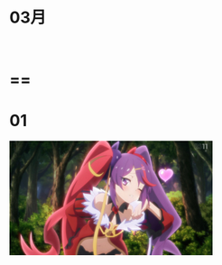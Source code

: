 # 03月

<img src="" width="360" height="auto">

# ==
# 01
<img src="https://raw.githubusercontent.com/wotupset/2022/new220101/03/01/list2/33%20(5).jpg" width="360" height="auto">
